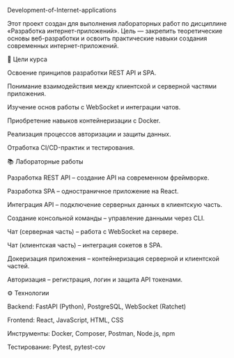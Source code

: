 Development-of-Internet-applications

Этот проект создан для выполнения лабораторных работ по дисциплине «Разработка интернет-приложений».
Цель — закрепить теоретические основы веб-разработки и освоить практические навыки создания современных интернет-приложений.

📝 Цели курса

Освоение принципов разработки REST API и SPA.

Понимание взаимодействия между клиентской и серверной частями приложения.

Изучение основ работы с WebSocket и интеграции чатов.

Приобретение навыков контейнеризации с Docker.

Реализация процессов авторизации и защиты данных.

Отработка CI/CD-практик и тестирования.

📚 Лабораторные работы

Разработка REST API – создание API на современном фреймворке.

Разработка SPA – одностраничное приложение на React.

Интеграция API – подключение серверных данных в клиентскую часть.

Создание консольной команды – управление данными через CLI.

Чат (серверная часть) – работа с WebSocket на сервере.

Чат (клиентская часть) – интеграция сокетов в SPA.

Докеризация приложения – контейнеризация серверной и клиентской частей.

Авторизация – регистрация, логин и защита API токенами.

⚙️ Технологии

Backend: FastAPI (Python), PostgreSQL, WebSocket (Ratchet)

Frontend: React, JavaScript, HTML, CSS

Инструменты: Docker, Composer, Postman, Node.js, npm

Тестирование: Pytest, pytest-cov
